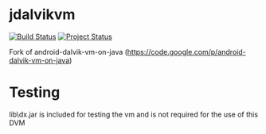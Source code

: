 jdalvikvm
=========

[![Build Status](https://travis-ci.org/Trugath/jdalvikvm.svg?branch=master)](https://travis-ci.org/Trugath/jdalvikvm)
[![Project Status](http://stillmaintained.com/[YOUR_GITHUB_USERNAME]/[YOUR_PROJECT_NAME].png)](http://stillmaintained.com/[Trugath]/[jdalvikvm])

Fork of android-dalvik-vm-on-java (https://code.google.com/p/android-dalvik-vm-on-java)

Testing
=======

lib\dx.jar is included for testing the vm and is not required for the use of this DVM
